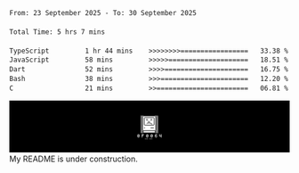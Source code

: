 <!--START_SECTION:waka-->

```txt
From: 23 September 2025 - To: 30 September 2025

Total Time: 5 hrs 7 mins

TypeScript         1 hr 44 mins    >>>>>>>>=================   33.38 %
JavaScript         58 mins         >>>>>====================   18.51 %
Dart               52 mins         >>>>=====================   16.75 %
Bash               38 mins         >>>======================   12.20 %
C                  21 mins         >>=======================   06.81 %
```

<!--END_SECTION:waka-->

<img src="https://raw.githubusercontent.com/n3xta/image-hosting/main/img/202411032331174.png"/>
My README is under construction. 

